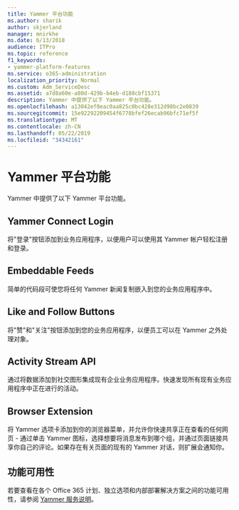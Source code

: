 ```yaml
---
title: Yammer 平台功能
ms.author: sharik
author: skjerland
manager: mnirkhe
ms.date: 6/13/2018
audience: ITPro
ms.topic: reference
f1_keywords:
- yammer-platform-features
ms.service: o365-administration
localization_priority: Normal
ms.custom: Adm_ServiceDesc
ms.assetid: a7d8a60e-a80d-429b-b4eb-d188cbf15371
description: Yammer 中提供了以下 Yammer 平台功能。
ms.openlocfilehash: a13042ef0eac0aa825c0bc428e312d98bc2e0839
ms.sourcegitcommit: 15e92292209454f6778bfef26ecab96bfc71ef5f
ms.translationtype: MT
ms.contentlocale: zh-CN
ms.lasthandoff: 05/22/2019
ms.locfileid: "34342161"
---
```

# <a name="yammer-platform-features"></a>Yammer 平台功能

Yammer 中提供了以下 Yammer 平台功能。
  
## <a name="yammer-connect-login"></a>Yammer Connect Login
<a name="bkmk_YammerConnectLogin"> </a>

将"登录"按钮添加到业务应用程序，以便用户可以使用其 Yammer 帐户轻松注册和登录。
  
## <a name="embeddable-feeds"></a>Embeddable Feeds
<a name="bkmk_EmbeddableFeeds"> </a>

简单的代码段可使您将任何 Yammer 新闻复制嵌入到您的业务应用程序中。
  
## <a name="like-and-follow-buttons"></a>Like and Follow Buttons
<a name="bkmk_LikeAndFollowButtons"> </a>

将"赞"和"关注"按钮添加到您的业务应用程序，以便员工可以在 Yammer 之外处理对象。
  
## <a name="activity-stream-api"></a>Activity Stream API
<a name="bkmk_ActivityStreamAPI"> </a>

通过将数据添加到社交图形集成现有企业业务应用程序。快速发现所有现有业务应用程序中正在进行的活动。
  
## <a name="browser-extension"></a>Browser Extension
<a name="bkmk_BrowserExtension"> </a>

将 Yammer 选项卡添加到你的浏览器菜单，并允许你快速共享正在查看的任何网页 - 通过单击 Yammer 图标，选择想要将消息发布到哪个组，并通过页面链接共享你自己的评论。如果存在有关页面的现有的 Yammer 对话，则扩展会通知你。 
  
## <a name="feature-availability"></a>功能可用性
<a name="bkmk_BrowserExtension"> </a>

若要查看在各个 Office 365 计划、独立选项和内部部署解决方案之间的功能可用性，请参阅 [Yammer 服务说明](yammer-service-description.md)。
  

